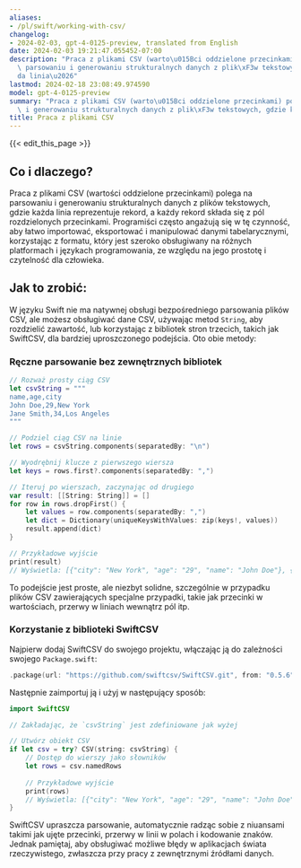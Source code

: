 ```yaml
---
aliases:
- /pl/swift/working-with-csv/
changelog:
- 2024-02-03, gpt-4-0125-preview, translated from English
date: 2024-02-03 19:21:47.055452-07:00
description: "Praca z plikami CSV (warto\u015Bci oddzielone przecinkami) polega na\
  \ parsowaniu i generowaniu strukturalnych danych z plik\xF3w tekstowych, gdzie ka\u017C\
  da linia\u2026"
lastmod: 2024-02-18 23:08:49.974590
model: gpt-4-0125-preview
summary: "Praca z plikami CSV (warto\u015Bci oddzielone przecinkami) polega na parsowaniu\
  \ i generowaniu strukturalnych danych z plik\xF3w tekstowych, gdzie ka\u017Cda linia\u2026"
title: Praca z plikami CSV
---
```


{{< edit_this_page >}}

## Co i dlaczego?

Praca z plikami CSV (wartości oddzielone przecinkami) polega na parsowaniu i generowaniu strukturalnych danych z plików tekstowych, gdzie każda linia reprezentuje rekord, a każdy rekord składa się z pól rozdzielonych przecinkami. Programiści często angażują się w tę czynność, aby łatwo importować, eksportować i manipulować danymi tabelarycznymi, korzystając z formatu, który jest szeroko obsługiwany na różnych platformach i językach programowania, ze względu na jego prostotę i czytelność dla człowieka.

## Jak to zrobić:

W języku Swift nie ma natywnej obsługi bezpośredniego parsowania plików CSV, ale możesz obsługiwać dane CSV, używając metod `String`, aby rozdzielić zawartość, lub korzystając z bibliotek stron trzecich, takich jak SwiftCSV, dla bardziej uproszczonego podejścia. Oto obie metody:

### Ręczne parsowanie bez zewnętrznych bibliotek
```swift
// Rozważ prosty ciąg CSV
let csvString = """
name,age,city
John Doe,29,New York
Jane Smith,34,Los Angeles
"""

// Podziel ciąg CSV na linie
let rows = csvString.components(separatedBy: "\n")

// Wyodrębnij klucze z pierwszego wiersza
let keys = rows.first?.components(separatedBy: ",")

// Iteruj po wierszach, zaczynając od drugiego
var result: [[String: String]] = []
for row in rows.dropFirst() {
    let values = row.components(separatedBy: ",")
    let dict = Dictionary(uniqueKeysWithValues: zip(keys!, values))
    result.append(dict)
}

// Przykładowe wyjście
print(result)
// Wyświetla: [{"city": "New York", "age": "29", "name": "John Doe"}, {"city": "Los Angeles", "age": "34", "name": "Jane Smith"}]
```
To podejście jest proste, ale niezbyt solidne, szczególnie w przypadku plików CSV zawierających specjalne przypadki, takie jak przecinki w wartościach, przerwy w liniach wewnątrz pól itp.

### Korzystanie z biblioteki SwiftCSV
Najpierw dodaj SwiftCSV do swojego projektu, włączając ją do zależności swojego `Package.swift`:
```swift
.package(url: "https://github.com/swiftcsv/SwiftCSV.git", from: "0.5.6")
```
Następnie zaimportuj ją i użyj w następujący sposób:
```swift
import SwiftCSV

// Zakładając, że `csvString` jest zdefiniowane jak wyżej

// Utwórz obiekt CSV
if let csv = try? CSV(string: csvString) {
    // Dostęp do wierszy jako słowników
    let rows = csv.namedRows
    
    // Przykładowe wyjście
    print(rows)
    // Wyświetla: [{"city": "New York", "age": "29", "name": "John Doe"}, {"city": "Los Angeles", "age": "34", "name": "Jane Smith"}]
}
```
SwiftCSV upraszcza parsowanie, automatycznie radząc sobie z niuansami takimi jak ujęte przecinki, przerwy w linii w polach i kodowanie znaków. Jednak pamiętaj, aby obsługiwać możliwe błędy w aplikacjach świata rzeczywistego, zwłaszcza przy pracy z zewnętrznymi źródłami danych.
